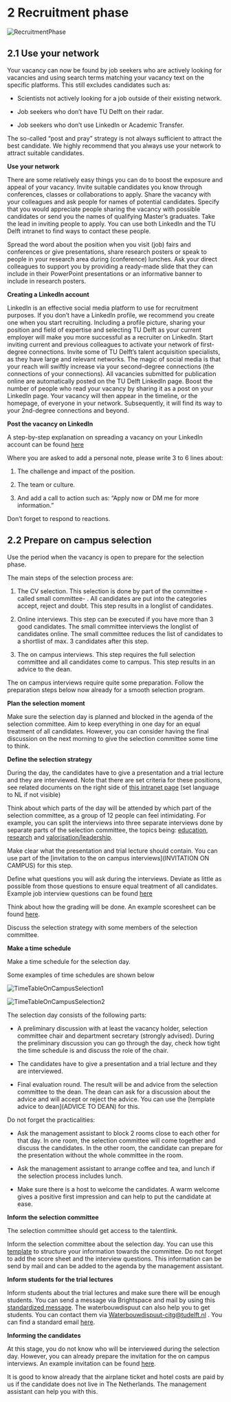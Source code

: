 # 2 Recruitment phase

![RecruitmentPhase](../HigherFunctions/Appendices/2Recruitment.PNG)

## 2.1 Use your network 

Your vacancy can now be found by job seekers who are actively looking for vacancies and using search terms matching your vacancy text on the specific platforms. This still excludes candidates such as:  

* Scientists not actively looking for a job outside of their existing network. 

* Job seekers who don’t have TU Delft on their radar. 

* Job seekers who don’t use LinkedIn or Academic Transfer. 


The so-called “post and pray” strategy is not always sufficient to attract the best candidate. We highly recommend that you always use your network to attract suitable candidates. 

**Use your network**

There are some relatively easy things you can do to boost the exposure and appeal of your vacancy. Invite suitable candidates you know through conferences, classes or collaborations to apply. Share the vacancy with your colleagues and ask people for names of potential candidates. Specify that you would appreciate people sharing the vacancy with possible candidates or send you the names of qualifying Master’s graduates. Take the lead in inviting people to apply. You can use both LinkedIn and the TU Delft intranet to find ways to contact these people.

Spread the word about the position when you visit (job) fairs and conferences or give presentations, share research posters or speak to people in your research area during (conference) lunches. Ask your direct colleagues to support you by providing a ready-made slide that they can include in their PowerPoint presentations or an informative banner to include in research posters.  

**Creating a LinkedIn account**

LinkedIn is an effective social media platform to use for recruitment purposes. If you don’t have a LinkedIn profile, we recommend you create one when you start recruiting. Including a profile picture, sharing your position and field of expertise and selecting TU Delft as your current employer will make you more successful as a recruiter on LinkedIn. Start inviting current and previous colleagues to activate your network of first-degree connections. Invite some of TU Delft’s talent acquisition specialists, as they have large and relevant networks. The magic of social media is that your reach will swiftly increase via your second-degree connections (the connections of your connections). All vacancies submitted for publication online are automatically posted on the TU Delft LinkedIn page. Boost the number of people who read your vacancy by sharing it as a post on your LinkedIn page. Your vacancy will then appear in the timeline, or the homepage, of everyone in your network. Subsequently, it will find its way to your 2nd-degree connections and beyond.  

**Post the vacancy on LinkedIn**

A step-by-step explanation on spreading a vacancy on your LinkedIn account can be found [here](../PhDPostDocs/Appendices/How%20to%20share%20a%20TUD%20vacancy%20on%20LinkedIn%20the%20right%20way.pdf) 

Where you are asked to add a personal note, please write 3 to 6 lines about:  

1. The challenge and impact of the position. 

2. The team or culture.  

3. And add a call to action such as: “Apply now or DM me for more information.” 

Don’t forget to respond to reactions. 


## 2.2 Prepare on campus selection 

Use the period when the vacancy is open to prepare for the selection phase. 

The main steps of the selection process are: 

1. The CV selection. This selection is done by part of the committee -called small committee- . All candidates are put into the categories accept, reject and doubt. This step results in a longlist of candidates.  

2. Online interviews. This step can be executed if you have more than 3 good candidates. The small committee interviews the longlist of candidates online. The small committee reduces the list of candidates to a shortlist of max. 3 candidates after this step. 

3. The on campus interviews. This step requires the full selection committee and all candidates come to campus. This step results in an advice to the dean. 

The on campus interviews require quite some preparation. Follow the preparation steps below now already for a smooth selection program. 

**Plan the selection moment**

Make sure the selection day is planned and blocked in the agenda of the selection committee. Aim to keep everything in one day for an equal treatment of all candidates. However, you can consider having the final discussion on the next morning to give the selection committee some time to think. 

**Define the selection strategy**

During the day, the candidates have to give a presentation and a trial lecture and they are interviewed. Note that there are set criteria for these positions, see related documents on the right side of [this intranet page](https://intranet.tudelft.nl/-/performance-wp-criteria?p_l_back_url=%2Fsearch%3Fq%3Dwp%2Bcriteria) (set language to NL if not visible) 

Think about which parts of the day will be attended by which part of the selection committee, as a group of 12 people can feel intimidating. For example, you can split the interviews into three separate interviews done by separate parts of the selection committee, the topics being: [education](../HigherFunctions/Appendices/SeparatedInterviews/SPV%20Education%20Questionaire%20-%2020221220.%20-final%20(2).docx), [research](../HigherFunctions/Appendices/SeparatedInterviews/SPV%20Research%20Questionaire%2020221220%20-%20final%20(2).docx) and [valorisation/leadership](../HigherFunctions/Appendices/SeparatedInterviews/SPV%20Leadership%20questionaire%2020221220%20-%20final%20(1).docx). 

Make clear what the presentation and trial lecture should contain. You can use part of the [invitation to the on campus interviews](INVITATION ON CAMPUS) for this step. 

Define what questions you will ask during the interviews. Deviate as little as possible from those questions to ensure equal treatment of all candidates. Example job interview questions can be found [here](../HigherFunctions/Appendices/3.%20%20ExampleQuestons_Interviews.pdf) 

Think about how the grading will be done. An example scoresheet can be found [here](../HigherFunctions/Appendices/2.%20interview_scoresheet_ACT.docx). 

Discuss the selection strategy with some members of the selection committee. 

 

**Make a time schedule**

Make a time schedule for the selection day.  

Some examples of time schedules are shown below 

![TimeTableOnCampusSelection1](../HigherFunctions/Appendices/TimeTableOnCampusSelection1.png)

![TimeTableOnCampusSelection2](../HigherFunctions/Appendices/TimeTableOnCampusSelection2.png)

The selection day consists of the following parts: 

- A preliminary discussion with at least the vacancy holder, selection committee chair and department secretary (strongly advised). During the preliminary discussion you can go through the day, check how tight the time schedule is and discuss the role of the chair.  

- The candidates have to give a presentation and a trial lecture and they are interviewed.  

- Final evaluation round. The result will be and advice from the selection committee to the dean. The dean can ask for a discussion about the advice and will accept or reject the advice. You can use the [template advice to dean](ADVICE TO DEAN) for this. 

Do not forget the practicalities: 

- Ask the management assistant to block 2 rooms close to each other for that day. In one room, the selection committee will come together and discuss the candidates. In the other room, the candidate can prepare for the presentation without the whole committee in the room. 

- Ask the management assistant to arrange coffee and tea, and lunch if the selection process includes lunch. 

- Make sure there is a host to welcome the candidates. A warm welcome gives a positive first impression and can help to put the candidate at ease. 

 

**Inform the selection committee**

The selection committee should get access to the talentlink. 

Inform the selection committee about the selection day. You can use this [template](../HigherFunctions/Appendices/ToSelectionCommittee_OnCampusSelection.docx) to structure your information towards the committee. Do not forget to add the score sheet and the interview questions. This information can be send by mail and can be added to the agenda by the management assistant. 

 

**Inform students for the trial lectures**

Inform students about the trial lectures and make sure there will be enough students. You can send a message via Brightspace and mail by using this [standardized message](../HigherFunctions/Appendices/ToStudents_TrialLectures.docx). The waterbouwdispuut can also help you to get students. You can contact them via Waterbouwdispuut-citg@tudelft.nl . You can find a standard email [here](../HigherFunctions/Appendices/ToWaterbouwDispuut_AskStudentsForTrialLectures.docxToWaterbouwDispuut). 

 

**Informing the candidates**

At this stage, you do not know who will be interviewed during the selection day. However, you can already prepare the invitation for the on campus interviews. An example invitation can be found [here](../HigherFunctions/Appendices/ToCandidates_InvitationOnCampus.docx). 

It is good to know already that the airplane ticket and hotel costs are paid by us if the candidate does not live in The Netherlands. The management assistant can help you with this. 

 